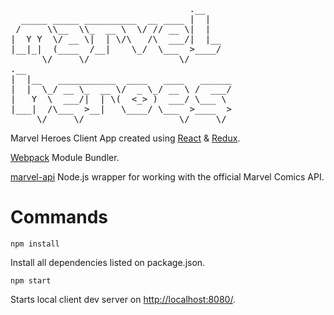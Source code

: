 <pre>                                  .__   
  _____ _____ __________  __ ____ |  |  
 /     \\__  \\_  __ \  \/ // __ \|  |  
|  Y Y  \/ __ \|  | \/\   /\  ___/|  |__
|__|_|  (____  /__|    \_/  \___  >____/
      \/     \/                 \/      
.__                                       
|  |__   ___________  ____   ____   ______
|  |  \_/ __ \_  __ \/  _ \_/ __ \ /  ___/
|   Y  \  ___/|  | \(  <_> )  ___/ \___ \
|___|  /\___  >__|   \____/ \___  >____  >
     \/     \/                  \/     \/
</pre>


Marvel Heroes Client App created using [React](https://facebook.github.io/react/ "React") & [Redux](https://github.com/reactjs/redux "Redux").

[Webpack](https://webpack.github.io/ "Webpack") Module Bundler.

[marvel-api](https://github.com/fiveisprime/marvel-api "marvel-api") Node.js wrapper for working with the official Marvel Comics API.

# Commands

```
npm install
```
Install all dependencies listed on package.json.



```
npm start
```
Starts local client dev server on [http://localhost:8080/](http://localhost:8080/).
